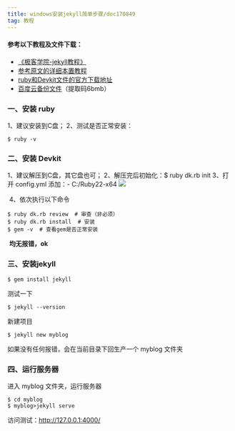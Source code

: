 ```yaml
---
title: windows安装jekyll简单步骤/doc170849 
tag: 教程 
---
```

#### **参考以下教程及文件下载：**
* [《极客学院-jekyll教程》](http://wiki.jikexueyuan.com/project/jekyll/usage.html)
* [参考原文的详细本置教程](https://blog.csdn.net/mouday/article/details/79300135)
* [ruby和Devkit文件的官方下载地址](https://rubyinstaller.org/downloads)
* [百度云备份文件](https://pan.baidu.com/s/17JZiIJNcRotmPAVObK16ew)（提取码6bmb）

### 一、安装 ruby 

1、建议安装到C盘；
2、测试是否正常安装：

```
$ ruby -v
```

### 二、安装 Devkit 

1、建议解压到C盘，其它盘也可；
2、解压完后初始化：$ ruby dk.rb init
3、打开 config.yml 添加：- C:/Ruby22-x64
	![](https://img-blog.csdn.net/20180209163453119?watermark/2/text/aHR0cDovL2Jsb2cuY3Nkbi5uZXQvbW91ZGF5/font/5a6L5L2T/fontsize/400/fill/I0JBQkFCMA==/dissolve/70)

​	4、依次执行以下命令

```
$ ruby dk.rb review  # 审查（非必须）
$ ruby dk.rb install  # 安装
$ gem -v  # 查看gem是否正常安装
```

​	**均无报错，ok**

###  三、安装jekyll

```
$ gem install jekyll
```

测试一下

```
$ jekyll --version
```

新建项目

```
$ jekyll new myblog
```

如果没有任何报错，会在当前目录下回生产一个 myblog 文件夹

### 四、运行服务器

进入 myblog 文件夹，运行服务器

```
$ cd myblog
$ myblog>jekyll serve
```

访问测试：http://127.0.0.1:4000/